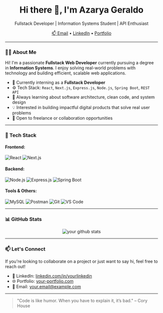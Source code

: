 <h1 align="center">Hi there 👋, I'm Azarya Geraldo</h1>

<p align="center">
  Fullstack Developer | Information Systems Student | API Enthusiast
</p>

<p align="center">
  <a href="mailto:azaryageraldo79@gmail.com">📫 Email</a> •
  <a href="https://www.linkedin.com/in/azarya-geraldo-nainggolan/">LinkedIn</a> •
  <a href="https://your-portfolio.com">Portfolio</a>
</p>

---

### 🧑‍💻 About Me

Hi! I'm a passionate **Fullstack Web Developer** currently pursuing a degree in **Information Systems**. I enjoy solving real-world problems with technology and building efficient, scalable web applications.

- 🔭 Currently interning as a **Fullstack Developer**
- ⚙️ Tech Stack: `React`, `Next.js`, `Express.js`, `Node.js`, `Spring Boot`, `REST API`
- 🌱 Always learning about software architecture, clean code, and system design
- 💡 Interested in building impactful digital products that solve real user problems
- 💼 Open to freelance or collaboration opportunities

---

### 🚀 Tech Stack

#### Frontend:
![React](https://img.shields.io/badge/-React-black?style=flat-square&logo=react)
![Next.js](https://img.shields.io/badge/-Next.js-black?style=flat-square&logo=next.js)

#### Backend:
![Node.js](https://img.shields.io/badge/-Node.js-black?style=flat-square&logo=node.js)
![Express.js](https://img.shields.io/badge/-Express-black?style=flat-square&logo=express)
![Spring Boot](https://img.shields.io/badge/-Spring_Boot-black?style=flat-square&logo=spring-boot)

#### Tools & Others:
![MySQL](https://img.shields.io/badge/-MySQL-black?style=flat-square&logo=mysql)
![Postman](https://img.shields.io/badge/-Postman-black?style=flat-square&logo=postman)
![Git](https://img.shields.io/badge/-Git-black?style=flat-square&logo=git)
![VS Code](https://img.shields.io/badge/-VS_Code-black?style=flat-square&logo=visual-studio-code)

---

### 📊 GitHub Stats

<p align="center">
  <img src="https://github-readme-stats.vercel.app/api?username=yourusername&show_icons=true&theme=radical" alt="your github stats" />
</p>

---

### 📫 Let's Connect

If you're looking to collaborate on a project or just want to say hi, feel free to reach out!

- 🔗 LinkedIn: [linkedin.com/in/yourlinkedin](https://www.linkedin.com/in/yourlinkedin)
- 🌐 Portfolio: [your-portfolio.com](https://your-portfolio.com)
- 📩 Email: your.email@example.com

---

> "Code is like humor. When you have to explain it, it’s bad." – Cory House
